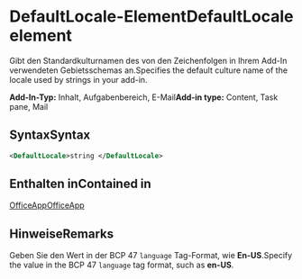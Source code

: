 # <a name="defaultlocale-element"></a><span data-ttu-id="e78bf-101">DefaultLocale-Element</span><span class="sxs-lookup"><span data-stu-id="e78bf-101">DefaultLocale element</span></span>

<span data-ttu-id="e78bf-102">Gibt den Standardkulturnamen des von den Zeichenfolgen in Ihrem Add-In verwendeten Gebietsschemas an.</span><span class="sxs-lookup"><span data-stu-id="e78bf-102">Specifies the default culture name of the locale used by strings in your add-in.</span></span>

<span data-ttu-id="e78bf-103">**Add-In-Typ:** Inhalt, Aufgabenbereich, E-Mail</span><span class="sxs-lookup"><span data-stu-id="e78bf-103">**Add-in type:** Content, Task pane, Mail</span></span>

## <a name="syntax"></a><span data-ttu-id="e78bf-104">Syntax</span><span class="sxs-lookup"><span data-stu-id="e78bf-104">Syntax</span></span>

```XML
<DefaultLocale>string </DefaultLocale>
```

## <a name="contained-in"></a><span data-ttu-id="e78bf-105">Enthalten in</span><span class="sxs-lookup"><span data-stu-id="e78bf-105">Contained in</span></span>

[<span data-ttu-id="e78bf-106">OfficeApp</span><span class="sxs-lookup"><span data-stu-id="e78bf-106">OfficeApp</span></span>](officeapp.md)

## <a name="remarks"></a><span data-ttu-id="e78bf-107">Hinweise</span><span class="sxs-lookup"><span data-stu-id="e78bf-107">Remarks</span></span>

<span data-ttu-id="e78bf-108">Geben Sie den Wert in der BCP 47 `language` Tag-Format, wie **En-US**.</span><span class="sxs-lookup"><span data-stu-id="e78bf-108">Specify the value in the BCP 47  `language` tag format, such as **en-US**.</span></span>


